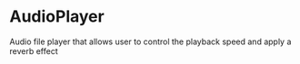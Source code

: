 # AudioPlayer
Audio file player that allows user to control the playback speed and apply a reverb effect
